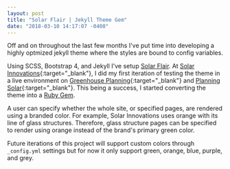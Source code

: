 ```yaml
---
layout: post
title: "Solar Flair | Jekyll Theme Gem"
date: "2018-03-10 14:17:07 -0400"
---
```


Off and on throughout the last few months I've put time into developing a highly optmized jekyll theme where the styles are bound to config variables. 

Using SCSS, Bootstrap 4, and Jekyll I've setup [Solar Flair](https://github.com/ndkline/solar-flair). At [Solar Innovations](https://solarinnovations.com){:target="_blank"}, I did my first iteration of testing the theme in a live environment on [Greenhouse Planning](https://greenhouse.planning.solar){:target="_blank"} and [Planning Solar](https://planning.solar){:target="_blank"}. This being a success, I started converting the theme into a [Ruby Gem](https://rubygems.org/gems/solar-flair).

A user can specify whether the whole site, or specified pages, are rendered using a branded color. For example, Solar Innovations uses orange with its line of glass structures. Therefore, glass structure pages can be specified to render using orange instead of the brand's primary green color. 

Future iterations of this project will support custom colors through `_config.yml` settings but for now it only support green, orange, blue, purple, and grey. 